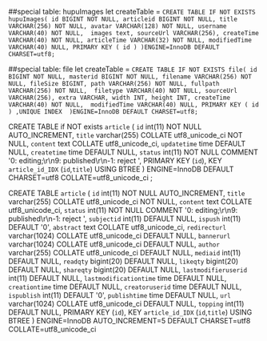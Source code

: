 ##special table: hupuImages
let createTable = `CREATE TABLE IF NOT EXISTS hupuImages(
   id BIGINT NOT NULL,
   articleid BIGINT NOT NULL,
   title VARCHAR(256) NOT NULL,
   avatar VARCHAR(128) NOT NULL,
   username VARCHAR(40) NOT NULL, 
   images text,
   sourceUrl VARCHAR(256),
   createTime VARCHAR(40) NOT NULL,
   articleTime VARCHAR(32) NOT NULL,
   modifiedTime VARCHAR(40) NULL,
   PRIMARY KEY ( id )
)ENGINE=InnoDB DEFAULT CHARSET=utf8;`


##special table: file
let createTable = `CREATE TABLE IF NOT EXISTS file(
   id BIGINT NOT NULL,
   masterid BIGINT NOT NULL,
   filename VARCHAR(256) NOT NULL,
   fileSize BIGINT,
   path VARCHAR(256) NOT NULL,
   fullpath VARCHAR(256) NOT NULL, 
   filetype VARCHAR(40) NOT NULL,
   sourceUrl VARCHAR(256),
   extra VARCHAR,
   width INT,
   height INT,
   createTime VARCHAR(40) NOT NULL, 
   modifiedTime VARCHAR(40) NULL,
   PRIMARY KEY ( id ) ,UNIQUE INDEX 
)ENGINE=InnoDB DEFAULT CHARSET=utf8;`

CREATE TABLE if NOT exists `article` (
  `id` int(11) NOT NULL AUTO_INCREMENT,
  `title` varchar(255) COLLATE utf8_unicode_ci NOT NULL,
  `content` text COLLATE utf8_unicode_ci,
  `updatetime` time DEFAULT NULL,
  `createtime` time DEFAULT NULL,
  `status` int(11) NOT NULL COMMENT '0: editing;\r\n9: published\r\n-1: reject ',
  PRIMARY KEY (`id`),
  KEY `article_id_IDX` (`id`,`title`) USING BTREE
) ENGINE=InnoDB DEFAULT CHARSET=utf8 COLLATE=utf8_unicode_ci ;

CREATE TABLE `article` (
  `id` int(11) NOT NULL AUTO_INCREMENT,
  `title` varchar(255) COLLATE utf8_unicode_ci NOT NULL,
  `content` text COLLATE utf8_unicode_ci,
  `status` int(11) NOT NULL COMMENT '0: editing;\r\n9: published\r\n-1: reject ',
  `subjectid` int(11) DEFAULT NULL,
  `ispush` int(11) DEFAULT '0',
  `abstract` text COLLATE utf8_unicode_ci,
  `redirecturl` varchar(1024) COLLATE utf8_unicode_ci DEFAULT NULL,
  `bannerurl` varchar(1024) COLLATE utf8_unicode_ci DEFAULT NULL,
  `author` varchar(255) COLLATE utf8_unicode_ci DEFAULT NULL,
  `mediaid` int(11) DEFAULT NULL,
  `readqty` bigint(20) DEFAULT NULL,
  `likeqty` bigint(20) DEFAULT NULL,
  `shareqty` bigint(20) DEFAULT NULL,
  `lastmodifieruserid` int(11) DEFAULT NULL,
  `lastmodificationtime` time DEFAULT NULL,
  `creationtime` time DEFAULT NULL,
  `creatoruserid` time DEFAULT NULL,
  `ispublish` int(11) DEFAULT '0',
  `publishtime` time DEFAULT NULL,
  `url` varchar(1024) COLLATE utf8_unicode_ci DEFAULT NULL,
  `topping` int(11) DEFAULT NULL,
  PRIMARY KEY (`id`),
  KEY `article_id_IDX` (`id`,`title`) USING BTREE
) ENGINE=InnoDB AUTO_INCREMENT=5 DEFAULT CHARSET=utf8 COLLATE=utf8_unicode_ci